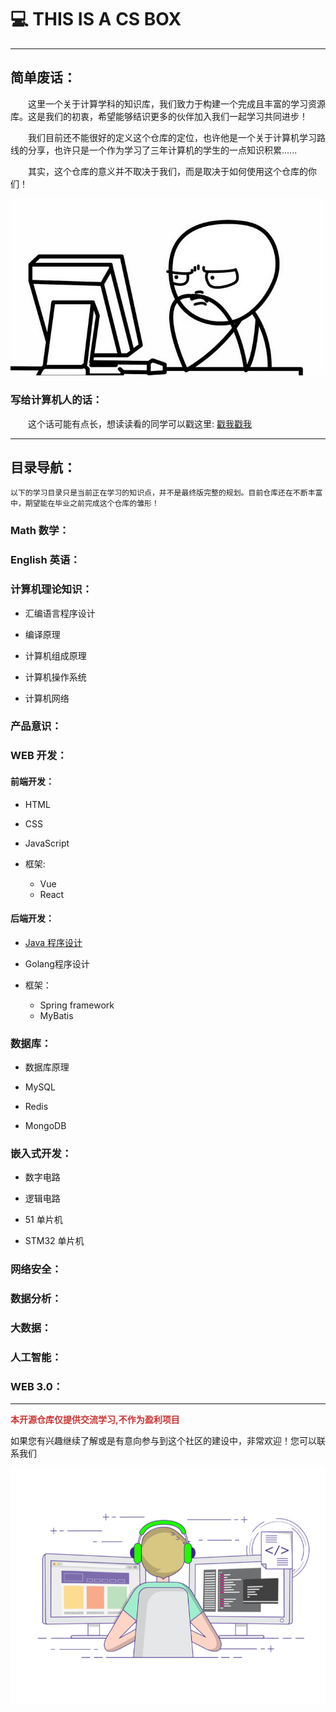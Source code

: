 # 💻 THIS IS A CS BOX 

<hr>

## 简单废话：

<p>&emsp;&emsp;这里一个关于计算学科的知识库，我们致力于构建一个完成且丰富的学习资源库。这是我们的初衷，希望能够结识更多的伙伴加入我们一起学习共同进步！</p>

<p>&emsp;&emsp;我们目前还不能很好的定义这个仓库的定位，也许他是一个关于计算机学习路线的分享，也许只是一个作为学习了三年计算机的学生的一点知识积累......</p>

<p>&emsp;&emsp;其实，这个仓库的意义并不取决于我们，而是取决于如何使用这个仓库的你们！</p>

<div align=center >

![这是一张图片](./img/img01.jpg)

</div>

### 写给计算机人的话：

&emsp;&emsp;这个话可能有点长，想读读看的同学可以戳这里: [戳我戳我](./content/letter/firstLetter.md) 

<hr/>

## 目录导航：

    以下的学习目录只是当前正在学习的知识点，并不是最终版完整的规划。目前仓库还在不断丰富中，期望能在毕业之前完成这个仓库的雏形！

### Math 数学：

### English 英语：

### 计算机理论知识：

- 汇编语言程序设计

- 编译原理

- 计算机组成原理

- 计算机操作系统

- 计算机网络

### 产品意识：

### WEB 开发：

#### 前端开发：

- HTML
- CSS
- JavaScript

- 框架:
    - Vue
    - React

#### 后端开发：

- [Java 程序设计](./content/WEB%20开发/后端开发/Java程序设计/README.md)  

- Golang程序设计

- 框架：
    - Spring framework
    - MyBatis

### 数据库：

- 数据库原理

- MySQL

- Redis

- MongoDB

### 嵌入式开发：

- 数字电路

- 逻辑电路

- 51 单片机

- STM32 单片机

### 网络安全：

### 数据分析：

### 大数据：

### 人工智能：

### WEB 3.0：

<hr/>

<b><font color='#CD3333'>本开源仓库仅提供交流学习,不作为盈利项目</font></b>

<p>如果您有兴趣继续了解或是有意向参与到这个社区的建设中，非常欢迎！您可以联系我们</p>




<div align=center >

![这是一张图片](./img/img02.gif)

</div>

